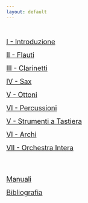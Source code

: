 ```yaml
---
layout: default
---
```



<br>



<!-- [1 - Introduzione](./another-page.html) -->

<span style="font-size:18px">   [I - Introduzione](./Lezione01/Introduzione.html)   </span>


<span style="font-size:18px">   [II - Flauti](./Lezione01/flauti.html)   </span>

<span style="font-size:18px">   [III - Clarinetti](./Lezione02/L02.html)   </span>



<span style="font-size:18px">  [IV - Sax](./Lezione03/L03.html) </span>


<span style="font-size:18px">  [V - Ottoni](./Lezione04/L04.html) </span>


<span style="font-size:18px">  [VI - Percussioni](./Lezione06/L06.html) </span>


<span style="font-size:18px">  [V - Strumenti a Tastiera](./Lezione06a/L06a.html) </span>


<span style="font-size:18px">  [VI - Archi](./LezioneXX/LXX.html) </span>


<span style="font-size:18px">  [VII - Orchestra Intera](./LezioneXXI/orchestra.html) </span>




<br>

<br>


<span style="font-size:18px">  [Manuali](./Manuali/man.html) </span>


<span style="font-size:18px">  [Bibliografia](Biblio.html) </span>
